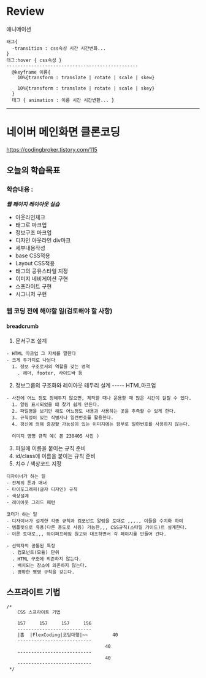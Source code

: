 # Review
애니메이션
```
태그{
  -transition : css속성 시간 시간변화...
}
태그:hover { css속성 }
------------------------------------------------
  @keyframe 이름{
    10%{transform : translate | rotate | scale | skew}
    
    10%{transform : translate | rotate | scale | skey}
  }
  태그 { animation : 이름 시간 시간변환... }

```



-----------------------------------------------------------------------------------------------
# 네이버 메인화면 클론코딩
https://codingbroker.tistory.com/115

## 오늘의 학습목표
### 학습내용 :

***웹 페이지 레이아웃 실습***

- 아웃라인체크
- 태그로 마크업
- 정보구조 마크업
- 디자인 아웃라인 div마크
- 세부내용작성
- base CSS적용
- Layout CSS적용
- 태그의 공유스타일 지정
- 이미지 네비게이션 구현
- 스프라이트 구현
- 시그니처 구현


### 웹 코딩 전에 해야할 일(검토해야 할 사항)
#### breadcrumb

1) 문서구조 설계
```
- HTML 마크업 그 자체를 말한다
- 크게 두가지로 나뉜다
  1. 정보 구조로서의 역할을 갖는 영역
    . 헤더, footer, 사이드바 등
```

2) 정보그룹의 구조화와 레이아웃 테두리 설계 ----- HTML마크업
```
- 사전에 어느 정도 정해두지 않으면, 제작할 때나 운용할 때 많은 시간이 걸릴 수 있다.
  1. 알림 표시되었을 떄 찾기 쉽게 만든다.
  2. 파일명을 보기만 해도 어느정도 내용과 사용하는 곳을 추측할 수 있게 한다.
  3. 규칙성이 있는 식별자나 일련번호를 활용한다.
  4. 갱신에 의해 증감할 가능성이 있는 이미지에는 함부로 일련번호를 사용하지 않는다.
  
  이미지 명명 규칙 예( 폰 230405 사진 )
```

3) 파일에 이름을 붙이는 규칙 준비
4) id/class에 이름을 붙이는 규칙 준비
5) 치수 / 색상코드 지정

```
디자이너가 하는 일
- 전체의 톤과 매너
- 타이포그래피(글자 디자인) 규칙
- 색상설계
- 레이아웃 그리드 패턴

코더가 하는 일
- 디자이너가 설계한 각종 규칙과 컴포넌트 알림을 토대로 ,,,,, 이들을 수치화 하여
- 템플릿으로 유용(다른 용도로 사용) 가능한,,, CSS규칙(스타일 가이드)르 설계한다.
- 이론 토대로,,, 와이퍼프레임 원고와 대조하면서 각 페이지를 만들어 간다.

- 선택자의 공통된 특징
  . 컴포넌트(모듈) 단위
  . HTML 구조에 의존하지 않는다.
  . 배치되는 장소에 의존하지 않는다.
  . 명확한 명명 규칙을 갖는다.
```

## 스프라이트 기법
```html
/* 
	CSS 스프라이트 기법

	157		157		157		156
	---------------------------
	|홈 	|FlexCoding|코딩대행|~~			40
	---------------------------
									40
	---------------------------
									40
	---------------------------
 */
```


